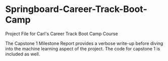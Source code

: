 # Springboard-Career-Track-Boot-Camp
Project File for Carl's Career Track Boot Camp Course

The Capstone 1 Milestone Report provides a verbose write-up before diving into the machine learning aspect of the project. The code for capstone 1 is included as well. 
